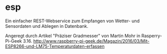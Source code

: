 # esp

Ein einfacher REST-Webservice zum Empfangen von Wetter- und Sensordaten und Ablegen in Datenbank.

Angeregt durch Artikel "Präziser Gradmesser" von Martin Mohr in Rasperry-Pi-Geek 3.16. 
http://www.raspberry-pi-geek.de/Magazin/2016/03/Mit-ESP8266-und-LM75-Temperaturdaten-erfassen
